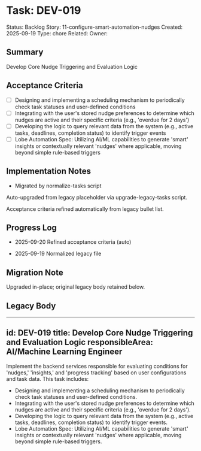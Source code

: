 # Task: DEV-019
Status: Backlog
Story: 11-configure-smart-automation-nudges
Created: 2025-09-19
Type: chore
Related:
Owner:

## Summary
Develop Core Nudge Triggering and Evaluation Logic

## Acceptance Criteria

- [ ] Designing and implementing a scheduling mechanism to periodically check task statuses and user-defined conditions
- [ ] Integrating with the user's stored nudge preferences to determine which nudges are active and their specific criteria (e.g., 'overdue for 2 days')
- [ ] Developing the logic to query relevant data from the system (e.g., active tasks, deadlines, completion status) to identify trigger events
- [ ] Lobe Automation Spec: Utilizing AI/ML capabilities to generate 'smart' insights or contextually relevant 'nudges' where applicable, moving beyond simple rule-based triggers

## Implementation Notes
- Migrated by normalize-tasks script

Auto-upgraded from legacy placeholder via upgrade-legacy-tasks script.


Acceptance criteria refined automatically from legacy bullet list.
## Progress Log
- 2025-09-20 Refined acceptance criteria (auto)

- 2025-09-19 Normalized legacy file
## Migration Note
Upgraded in-place; original legacy body retained below.

## Legacy Body
---
id: DEV-019
title: Develop Core Nudge Triggering and Evaluation Logic
responsibleArea: AI/Machine Learning Engineer
---
Implement the backend services responsible for evaluating conditions for 'nudges,' 'insights,' and 'progress tracking' based on user configurations and task data. This task includes:
*   Designing and implementing a scheduling mechanism to periodically check task statuses and user-defined conditions.
*   Integrating with the user's stored nudge preferences to determine which nudges are active and their specific criteria (e.g., 'overdue for 2 days').
*   Developing the logic to query relevant data from the system (e.g., active tasks, deadlines, completion status) to identify trigger events.
*   Lobe Automation Spec: Utilizing AI/ML capabilities to generate 'smart' insights or contextually relevant 'nudges' where applicable, moving beyond simple rule-based triggers.